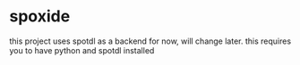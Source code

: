 # spoxide
this project uses spotdl as a backend for now, will change later. this requires you to have python and spotdl installed
